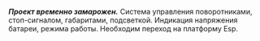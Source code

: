 ___Проект временно замарожен.___
Система управления поворотниками, стоп-сигналом, габаритами, подсветкой. 
Индикация напряжения батареи, режима работы.
Необходим переход на платформу Esp.